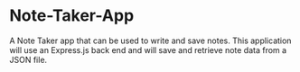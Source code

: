# Note-Taker-App
A Note Taker app that can be used to write and save notes.  This application will use an Express.js back end and will save and retrieve note data from a JSON file.
